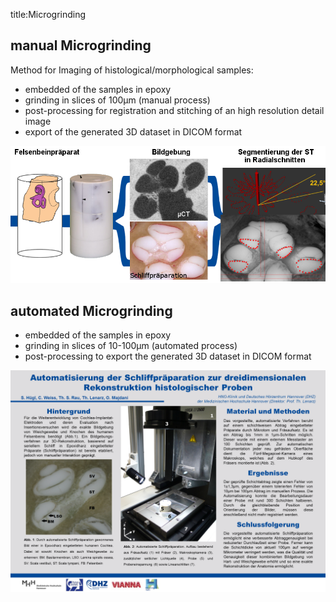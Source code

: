 title:Microgrinding

## manual Microgrinding
Method for Imaging of histological/morphological samples:
- embedded of the samples in epoxy
- grinding in slices of 100µm (manual process)
- post-processing for registration and stitching of an high resolution detail image
- export of the generated 3D dataset in DICOM format

![manualMicrogrinding](manual_microgrinding.png)


## automated Microgrinding
- embedded of the samples in epoxy
- grinding in slices of 10-100µm (automated process)
- post-processing to export the generated 3D dataset in DICOM format

![automatedMicrogrinding](automat_microgrinding.png)
